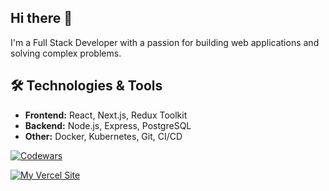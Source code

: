 ## Hi there 👋

I'm a Full Stack Developer with a passion for building web applications and solving complex problems.

## 🛠️ Technologies & Tools

- **Frontend:** React, Next.js, Redux Toolkit
- **Backend:** Node.js, Express, PostgreSQL
- **Other:** Docker, Kubernetes, Git, CI/CD

[![Codewars](https://www.codewars.com/users/ruslantajimetow/badges/large)](https://www.codewars.com/users/ruslantajimetow)


[![My Vercel Site](https://link-to-your-screenshot.png)](https://prostore-alpha.vercel.ap)

<!--
**ruslantajimetow/ruslantajimetow** is a ✨ _special_ ✨ repository because its `README.md` (this file) appears on your GitHub profile.

Here are some ideas to get you started:

- 🔭 I’m currently working on ...
- 🌱 I’m currently learning ...
- 👯 I’m looking to collaborate on ...
- 🤔 I’m looking for help with ...
- 💬 Ask me about ...
- 📫 How to reach me: ...
- 😄 Pronouns: ...
- ⚡ Fun fact: ...
-->
